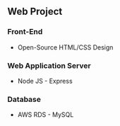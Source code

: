 ## Web Project

### Front-End
- Open-Source HTML/CSS Design

### Web Application Server
- Node JS - Express

### Database
- AWS RDS - MySQL
